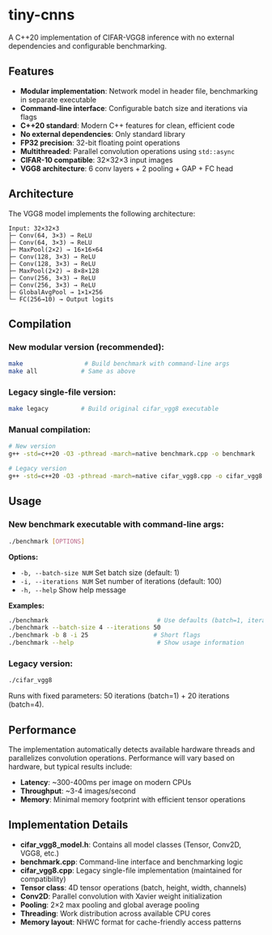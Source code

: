 # tiny-cnns

A C++20 implementation of CIFAR-VGG8 inference with no external dependencies and configurable benchmarking.

## Features

- **Modular implementation**: Network model in header file, benchmarking in separate executable
- **Command-line interface**: Configurable batch size and iterations via flags
- **C++20 standard**: Modern C++ features for clean, efficient code
- **No external dependencies**: Only standard library
- **FP32 precision**: 32-bit floating point operations
- **Multithreaded**: Parallel convolution operations using `std::async`
- **CIFAR-10 compatible**: 32×32×3 input images
- **VGG8 architecture**: 6 conv layers + 2 pooling + GAP + FC head

## Architecture

The VGG8 model implements the following architecture:
```
Input: 32×32×3
├─ Conv(64, 3×3) → ReLU
├─ Conv(64, 3×3) → ReLU
├─ MaxPool(2×2) → 16×16×64
├─ Conv(128, 3×3) → ReLU
├─ Conv(128, 3×3) → ReLU
├─ MaxPool(2×2) → 8×8×128
├─ Conv(256, 3×3) → ReLU
├─ Conv(256, 3×3) → ReLU
├─ GlobalAvgPool → 1×1×256
└─ FC(256→10) → Output logits
```

## Compilation

### New modular version (recommended):
```bash
make                 # Build benchmark with command-line args
make all            # Same as above
```

### Legacy single-file version:
```bash
make legacy         # Build original cifar_vgg8 executable
```

### Manual compilation:
```bash
# New version
g++ -std=c++20 -O3 -pthread -march=native benchmark.cpp -o benchmark

# Legacy version  
g++ -std=c++20 -O3 -pthread -march=native cifar_vgg8.cpp -o cifar_vgg8
```

## Usage

### New benchmark executable with command-line args:

```bash
./benchmark [OPTIONS]
```

**Options:**
- `-b, --batch-size NUM`    Set batch size (default: 1)
- `-i, --iterations NUM`    Set number of iterations (default: 100)  
- `-h, --help`              Show help message

**Examples:**
```bash
./benchmark                              # Use defaults (batch=1, iterations=100)
./benchmark --batch-size 4 --iterations 50
./benchmark -b 8 -i 25                  # Short flags
./benchmark --help                       # Show usage information
```

### Legacy version:
```bash
./cifar_vgg8
```
Runs with fixed parameters: 50 iterations (batch=1) + 20 iterations (batch=4).

## Performance

The implementation automatically detects available hardware threads and parallelizes convolution operations. Performance will vary based on hardware, but typical results include:

- **Latency**: ~300-400ms per image on modern CPUs
- **Throughput**: ~3-4 images/second
- **Memory**: Minimal memory footprint with efficient tensor operations

## Implementation Details

- **cifar_vgg8_model.h**: Contains all model classes (Tensor, Conv2D, VGG8, etc.)
- **benchmark.cpp**: Command-line interface and benchmarking logic
- **cifar_vgg8.cpp**: Legacy single-file implementation (maintained for compatibility)
- **Tensor class**: 4D tensor operations (batch, height, width, channels)
- **Conv2D**: Parallel convolution with Xavier weight initialization
- **Pooling**: 2×2 max pooling and global average pooling
- **Threading**: Work distribution across available CPU cores
- **Memory layout**: NHWC format for cache-friendly access patterns